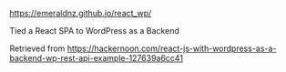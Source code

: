 https://emeraldnz.github.io/react_wp/

Tied a React SPA to WordPress as a Backend

Retrieved from https://hackernoon.com/react-js-with-wordpress-as-a-backend-wp-rest-api-example-127639a6cc41

